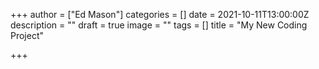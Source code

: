 +++
author = ["Ed Mason"]
categories = []
date = 2021-10-11T13:00:00Z
description = ""
draft = true
image = ""
tags = []
title = "My New Coding Project"

+++
